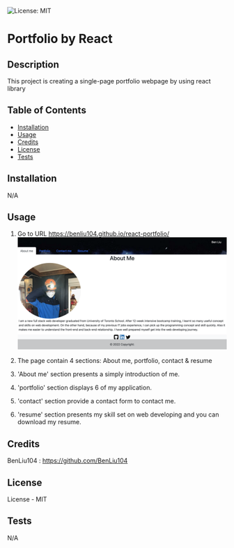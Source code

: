 ![License: MIT](https://img.shields.io/badge/License-MIT-yellow.svg)

# Portfolio by React

## Description

This project is creating a single-page portfolio webpage by using react library

## Table of Contents

- [Installation](#installation)
- [Usage](#usage)
- [Credits](#credits)
- [License](#license)
- [Tests](#tests)

## Installation

N/A

## Usage

1. Go to URL https://benliu104.github.io/react-portfolio/
   ![](./src/images/homepage-pic.png)

2. The page contain 4 sections: About me, portfolio, contact & resume

3. 'About me' section presents a simply introduction of me.

4. 'portfolio' section displays 6 of my application.

5. 'contact' section provide a contact form to contact me.

6. 'resume' section presents my skill set on web developing and you can download my resume.

## Credits

BenLiu104 : https://github.com/BenLiu104

## License

License - MIT

## Tests

N/A
